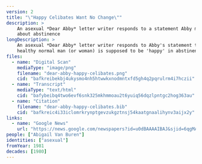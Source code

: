 ```yaml
---
version: 2
title: "\"Happy Celibates Want No Change\""
description: >
    An asexual *Dear Abby* letter writer responds to a statement Abby made
    about abstinence
longDescription: >
    An asexual *Dear Abby* letter writer responds to Abby's statement that "no
    healthy normal man (or woman) is supposed to be 'happy' in abstinence"
files:
  - name: "Digital Scan"
    mediaType: "image/png"
    filename: "dear-abby-happy-celibates.png"
    cid: "bafkreibekbj4ukysmo4nh5htwwkxnodmntxfd5gh4q2pqrulrm4i7hczii"
  - name: "Transcript"
    mediaType: "text/html"
    cid: "bafybeibq4two6evf6snk325mkhmmoau2t6yuiq56dqzlpntgc2hog363au"
  - name: "Citation"
    filename: "dear-abby-happy-celibates.bib"
    cid: "bafkreic4i33iclomrkrynptgevzukgztnsj54kaatgnaalihynv3aijx2y"
links:
  - name: "Google News"
    url: "https://news.google.com/newspapers?id=u0dBAAAAIBAJ&sjid=6qgMAAAAIBAJ&pg=6478%2C148486"
people: ["Abigail Van Buren"]
identities: ["asexual"]
fromYear: 1981
decades: [1980]
---
```

